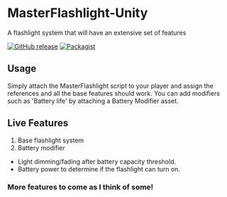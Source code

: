 # MasterFlashlight-Unity
A flashlight system that will have an extensive set of features

[![GitHub release](https://img.shields.io/badge/Build-1.0-brightgreen.svg)](https://github.com/DuckBoss/MasterFlashlight-Unity/releases/latest)
[![Packagist](https://img.shields.io/badge/License-MIT-blue.svg)](https://github.com/DuckBoss/MasterFlashlight-Unity/blob/master/LICENSE)


## Usage
Simply attach the MasterFlashlight script to your player and assign the references and all the base features should work.
You can add modifiers such as 'Battery life' by attaching a Battery Modifier asset.

## Live Features
1) Base flashlight system
2) Battery modifier
  - Light dimming/fading after battery capacity threshold.
  - Battery power to determine if the flashlight can turn on.
  

### More features to come as I think of some!
